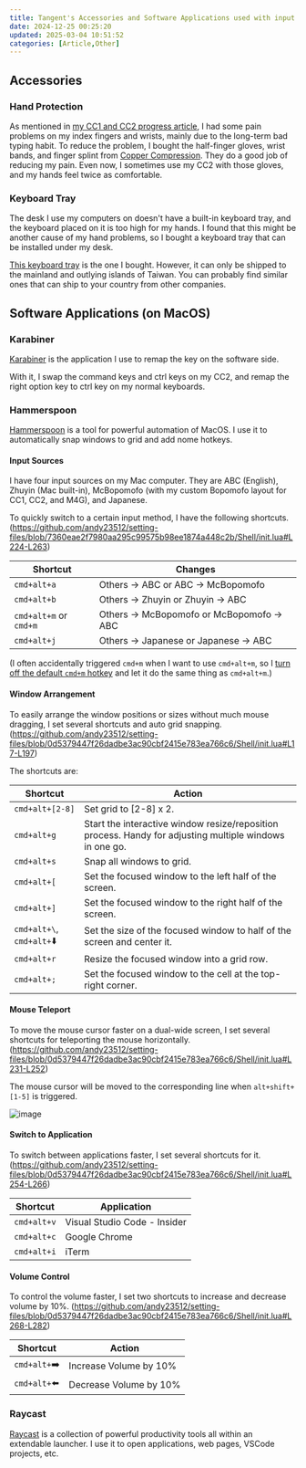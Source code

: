 ```yaml
---
title: Tangent's Accessories and Software Applications used with input devices
date: 2024-12-25 00:25:20
updated: 2025-03-04 10:51:52
categories: [Article,Other]
---
```


## Accessories

### Hand Protection

As mentioned in <a href="{% post_path tangent-s-progress-for-charachorder-one-charachorder-two-and-master-forge %}#1-How-I-Meet-CharaChorder-One-CC1">my CC1 and CC2 progress article</a>, I had some pain problems on my index fingers and wrists, mainly due to the long-term bad typing habit. To reduce the problem, I bought the half-finger gloves, wrist bands, and finger splint from [Copper Compression](https://www.coppercompression.com/). They do a good job of reducing my pain. Even now, I sometimes use my CC2 with those gloves, and my hands feel twice as comfortable.

### Keyboard Tray

The desk I use my computers on doesn't have a built-in keyboard tray, and the keyboard placed on it is too high for my hands. I found that this might be another cause of my hand problems, so I bought a keyboard tray that can be installed under my desk.

[This keyboard tray](https://www.ergomap.com.tw/product/kt_mcb33/) is the one I bought. However, it can only be shipped to the mainland and outlying islands of Taiwan. You can probably find similar ones that can ship to your country from other companies.

## Software Applications (on MacOS)

### Karabiner

[Karabiner](https://karabiner-elements.pqrs.org/) is the application I use to remap the key on the software side.

With it, I swap the command keys and ctrl keys on my CC2, and remap the right option key to ctrl key on my normal keyboards.

### Hammerspoon

[Hammerspoon](https://www.hammerspoon.org/) is a tool for powerful automation of MacOS. I use it to automatically snap windows to grid and add nome hotkeys.

#### Input Sources

I have four input sources on my Mac computer. They are ABC (English), Zhuyin (Mac built-in), McBopomofo (with my custom  Bopomofo layout for CC1, CC2, and M4G), and Japanese.

To quickly switch to a certain input method, I have the following shortcuts. (https://github.com/andy23512/setting-files/blob/7360eae2f7980aa295c99575b98ee1874a448c2b/Shell/init.lua#L224-L263)

|Shortcut|Changes|
|-|-|
|`cmd+alt+a`|Others -> ABC  or  ABC -> McBopomofo|
|`cmd+alt+b`|Others -> Zhuyin  or  Zhuyin -> ABC|
|`cmd+alt+m` or `cmd+m`|Others -> McBopomofo  or  McBopomofo -> ABC|
|`cmd+alt+j`|Others -> Japanese  or  Japanese -> ABC|

(I often accidentally triggered `cmd+m` when I want to use `cmd+alt+m`, so I [turn off the default `cmd+m` hotkey](https://apple.stackexchange.com/questions/115562/how-do-i-disable-the-minimize-command-m-shortcut) and let it do the same thing as `cmd+alt+m`.)

#### Window Arrangement

To easily arrange the window positions or sizes without much mouse dragging, I set several shortcuts and auto grid snapping. (https://github.com/andy23512/setting-files/blob/0d5379447f26dadbe3ac90cbf2415e783ea766c6/Shell/init.lua#L17-L197)

The shortcuts are:

|Shortcut|Action|
|-|-|
|`cmd+alt+[2-8]`|Set grid to [2-8] x 2.|
|`cmd+alt+g`|Start the interactive window resize/reposition process. Handy for adjusting multiple windows in one go.|
|`cmd+alt+s`|Snap all windows to grid.|
|`cmd+alt+[`|Set the focused window to the left half of the screen.|
|`cmd+alt+]`|Set the focused window to the right half of the screen.|
|`cmd+alt+\`, `cmd+alt+`:arrow_down: |Set the size of the focused window to half of the screen and center it.|
|`cmd+alt+r`|Resize the focused window into a grid row.|
|`cmd+alt+;`|Set the focused window to the cell at the top-right corner.|

#### Mouse Teleport

To move the mouse cursor faster on a dual-wide screen, I set several shortcuts for teleporting the mouse horizontally. (https://github.com/andy23512/setting-files/blob/0d5379447f26dadbe3ac90cbf2415e783ea766c6/Shell/init.lua#L231-L252)

The mouse cursor will be moved to the corresponding line when `alt+shift+[1-5]` is triggered.

![image](https://hackmd.io/_uploads/ryfRjCb06.png)

#### Switch to Application

To switch between applications faster, I set several shortcuts for it. (https://github.com/andy23512/setting-files/blob/0d5379447f26dadbe3ac90cbf2415e783ea766c6/Shell/init.lua#L254-L266)

|Shortcut|Application|
|-|-|
|`cmd+alt+v`|Visual Studio Code - Insider|
|`cmd+alt+c`|Google Chrome|
|`cmd+alt+i`|iTerm|

#### Volume Control

To control the volume faster, I set two shortcuts to increase and decrease volume by 10%. (https://github.com/andy23512/setting-files/blob/0d5379447f26dadbe3ac90cbf2415e783ea766c6/Shell/init.lua#L268-L282)

|Shortcut|Action|
|-|-|
|`cmd+alt+`:arrow_right:|Increase Volume by 10%|
|`cmd+alt+`:arrow_left:|Decrease Volume by 10%|

### Raycast

[Raycast](https://www.raycast.com/) is a collection of powerful productivity tools all within an extendable launcher. I use it to open applications, web pages, VSCode projects, etc.
